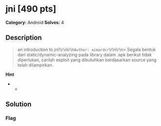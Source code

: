 # jni [490 pts]

**Category:** Android
**Solves:** 4

## Description
>an introduction to jni!\r\n\r\n`Author: aimardcr`\r\n\r\n> Segala bentuk dari static/dynamic-analyzing pada library dalam .apk berikut tidak diperlukan, carilah exploit yang dibutuhkan berdasarkan source yang telah dilampirkan.

**Hint**
* -

## Solution

### Flag

